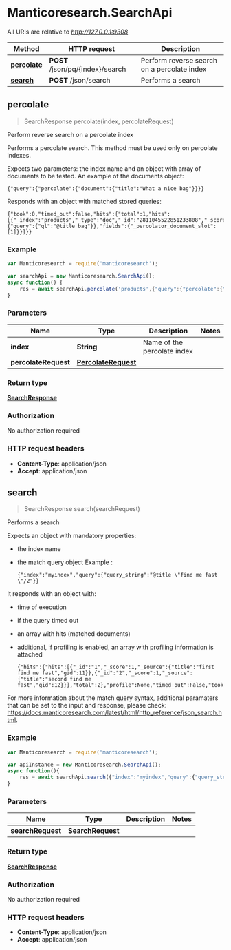 # Manticoresearch.SearchApi

All URIs are relative to *http://127.0.0.1:9308*

Method | HTTP request | Description
------------- | ------------- | -------------
[**percolate**](SearchApi.md#percolate) | **POST** /json/pq/{index}/search | Perform reverse search on a percolate index
[**search**](SearchApi.md#search) | **POST** /json/search | Performs a search



## percolate

> SearchResponse percolate(index, percolateRequest)

Perform reverse search on a percolate index

Performs a percolate search. 
This method must be used only on percolate indexes.

Expects two parameters: the index name and an object with array of documents to be tested.
An example of the documents object:

  ```
  {"query":{"percolate":{"document":{"title":"What a nice bag"}}}}
  ```

Responds with an object with matched stored queries: 

  ```
  {"took":0,"timed_out":false,"hits":{"total":1,"hits":[{"_index":"products","_type":"doc","_id":"2811045522851233808","_score":"1","_source":{"query":{"ql":"@title bag"}},"fields":{"_percolator_document_slot":[1]}}]}}
  ```


### Example

```javascript
var Manticoresearch = require('manticoresearch');

var searchApi = new Manticoresearch.SearchApi();
async function() {
    res = await searchApi.percolate('products',{"query":{"percolate":{"document":{"title":"What a nice bag"}}}});
}

```

### Parameters



Name | Type | Description  | Notes
------------- | ------------- | ------------- | -------------
 **index** | **String**| Name of the percolate index | 
 **percolateRequest** | [**PercolateRequest**](PercolateRequest.md)|  | 

### Return type

[**SearchResponse**](SearchResponse.md)

### Authorization

No authorization required

### HTTP request headers

- **Content-Type**: application/json
- **Accept**: application/json


## search

> SearchResponse search(searchRequest)

Performs a search


Expects an object with mandatory properties:
* the index name
* the match query object
Example :

  ```
  {"index":"myindex","query":{"query_string":"@title \"find me fast \"/2"}}
  ```

It responds with an object with:
- time of execution
- if the query timed out
- an array with hits (matched documents)
- additional, if profiling is enabled, an array with profiling information is attached


  ```
  {"hits":{"hits":[{"_id":"1","_score":1,"_source":{"title":"first find me fast","gid":11}},{"_id":"2","_score":1,"_source":{"title":"second find me fast","gid":12}}],"total":2},"profile":None,"timed_out":False,"took":0}
  ```

For more information about the match query syntax, additional paramaters that can be set to the input and response, please check: https://docs.manticoresearch.com/latest/html/http_reference/json_search.html.


### Example

```javascript
var Manticoresearch = require('manticoresearch');

var apiInstance = new Manticoresearch.SearchApi();
async function(){
    res = await searchApi.search({"index":"myindex","query":{"query_string":"@title \"find me fast \"/2"}});
}
```

### Parameters



Name | Type | Description  | Notes
------------- | ------------- | ------------- | -------------
 **searchRequest** | [**SearchRequest**](SearchRequest.md)|  | 

### Return type

[**SearchResponse**](SearchResponse.md)

### Authorization

No authorization required

### HTTP request headers

- **Content-Type**: application/json
- **Accept**: application/json

